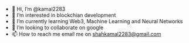 - 👋 Hi, I’m @kamal2283
- 👀 I’m interested in blockchian development 
- 🌱 I’m currently learning Web3, Machine Learning and Neural Networks
- 💞️ I’m looking to collaborate on google
- 📫 How to reach me email me on shahkamal2283@gmail.com


<!---
kamal2283/kamal2283 is a ✨ special ✨ repository because its `README.md` (this file) appears on your GitHub profile.
You can click the Preview link to take a look at your changes.
--->
